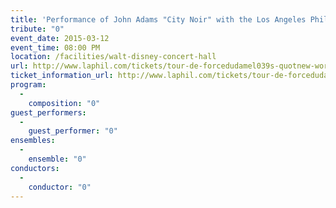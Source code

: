 ```yaml
---
title: 'Performance of John Adams "City Noir" with the Los Angeles Philharmonic'
tribute: "0"
event_date: 2015-03-12
event_time: 08:00 PM
location: /facilities/walt-disney-concert-hall
url: http://www.laphil.com/tickets/tour-de-forcedudamel039s-quotnew-worldquot/2015-03-12
ticket_information_url: http://www.laphil.com/tickets/tour-de-forcedudamel039s-quotnew-worldquot/2015-03-12
program: 
  -
    composition: "0"
guest_performers: 
  -
    guest_performer: "0"
ensembles: 
  -
    ensemble: "0"
conductors: 
  -
    conductor: "0"
---
```

